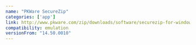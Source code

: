 ```yaml
---
name: "PKWare SecureZip"
categories: ['app']
link: http://www.pkware.com/zip/downloads/software/securezip-for-windows
compatibility: emulation
versionFrom: "14.50.0010"
---
```


